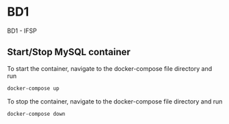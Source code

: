 # BD1
BD1 - IFSP

## Start/Stop MySQL container

To start the container, navigate to the docker-compose file directory and run
```bash
docker-compose up
```

To stop the container, navigate to the docker-compose file directory and run
```bash
docker-compose down
```